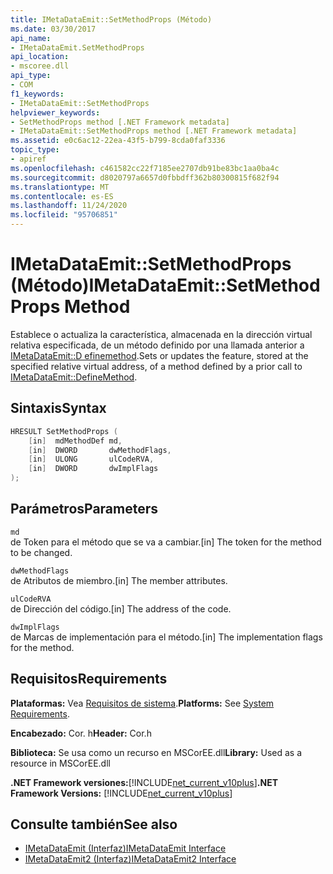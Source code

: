 ```yaml
---
title: IMetaDataEmit::SetMethodProps (Método)
ms.date: 03/30/2017
api_name:
- IMetaDataEmit.SetMethodProps
api_location:
- mscoree.dll
api_type:
- COM
f1_keywords:
- IMetaDataEmit::SetMethodProps
helpviewer_keywords:
- SetMethodProps method [.NET Framework metadata]
- IMetaDataEmit::SetMethodProps method [.NET Framework metadata]
ms.assetid: e0c6ac12-22ea-43f5-b799-8cda0faf3336
topic_type:
- apiref
ms.openlocfilehash: c461582cc22f7185ee2707db91be83bc1aa0ba4c
ms.sourcegitcommit: d8020797a6657d0fbbdff362b80300815f682f94
ms.translationtype: MT
ms.contentlocale: es-ES
ms.lasthandoff: 11/24/2020
ms.locfileid: "95706851"
---
```

# <a name="imetadataemitsetmethodprops-method"></a><span data-ttu-id="645c6-102">IMetaDataEmit::SetMethodProps (Método)</span><span class="sxs-lookup"><span data-stu-id="645c6-102">IMetaDataEmit::SetMethodProps Method</span></span>

<span data-ttu-id="645c6-103">Establece o actualiza la característica, almacenada en la dirección virtual relativa especificada, de un método definido por una llamada anterior a [IMetaDataEmit::D efinemethod](imetadataemit-definemethod-method.md).</span><span class="sxs-lookup"><span data-stu-id="645c6-103">Sets or updates the feature, stored at the specified relative virtual address, of a method defined by a prior call to [IMetaDataEmit::DefineMethod](imetadataemit-definemethod-method.md).</span></span>  
  
## <a name="syntax"></a><span data-ttu-id="645c6-104">Sintaxis</span><span class="sxs-lookup"><span data-stu-id="645c6-104">Syntax</span></span>  
  
```cpp  
HRESULT SetMethodProps (
    [in]  mdMethodDef md,
    [in]  DWORD       dwMethodFlags,  
    [in]  ULONG       ulCodeRVA,
    [in]  DWORD       dwImplFlags
);  
```  
  
## <a name="parameters"></a><span data-ttu-id="645c6-105">Parámetros</span><span class="sxs-lookup"><span data-stu-id="645c6-105">Parameters</span></span>  

 `md`  
 <span data-ttu-id="645c6-106">de Token para el método que se va a cambiar.</span><span class="sxs-lookup"><span data-stu-id="645c6-106">[in] The token for the method to be changed.</span></span>  
  
 `dwMethodFlags`  
 <span data-ttu-id="645c6-107">de Atributos de miembro.</span><span class="sxs-lookup"><span data-stu-id="645c6-107">[in] The member attributes.</span></span>  
  
 `ulCodeRVA`  
 <span data-ttu-id="645c6-108">de Dirección del código.</span><span class="sxs-lookup"><span data-stu-id="645c6-108">[in] The address of the code.</span></span>  
  
 `dwImplFlags`  
 <span data-ttu-id="645c6-109">de Marcas de implementación para el método.</span><span class="sxs-lookup"><span data-stu-id="645c6-109">[in] The implementation flags for the method.</span></span>  
  
## <a name="requirements"></a><span data-ttu-id="645c6-110">Requisitos</span><span class="sxs-lookup"><span data-stu-id="645c6-110">Requirements</span></span>  

 <span data-ttu-id="645c6-111">**Plataformas:** Vea [Requisitos de sistema](../../get-started/system-requirements.md).</span><span class="sxs-lookup"><span data-stu-id="645c6-111">**Platforms:** See [System Requirements](../../get-started/system-requirements.md).</span></span>  
  
 <span data-ttu-id="645c6-112">**Encabezado:** Cor. h</span><span class="sxs-lookup"><span data-stu-id="645c6-112">**Header:** Cor.h</span></span>  
  
 <span data-ttu-id="645c6-113">**Biblioteca:** Se usa como un recurso en MSCorEE.dll</span><span class="sxs-lookup"><span data-stu-id="645c6-113">**Library:** Used as a resource in MSCorEE.dll</span></span>  
  
 <span data-ttu-id="645c6-114">**.NET Framework versiones:**[!INCLUDE[net_current_v10plus](../../../../includes/net-current-v10plus-md.md)]</span><span class="sxs-lookup"><span data-stu-id="645c6-114">**.NET Framework Versions:** [!INCLUDE[net_current_v10plus](../../../../includes/net-current-v10plus-md.md)]</span></span>  
  
## <a name="see-also"></a><span data-ttu-id="645c6-115">Consulte también</span><span class="sxs-lookup"><span data-stu-id="645c6-115">See also</span></span>

- [<span data-ttu-id="645c6-116">IMetaDataEmit (Interfaz)</span><span class="sxs-lookup"><span data-stu-id="645c6-116">IMetaDataEmit Interface</span></span>](imetadataemit-interface.md)
- [<span data-ttu-id="645c6-117">IMetaDataEmit2 (Interfaz)</span><span class="sxs-lookup"><span data-stu-id="645c6-117">IMetaDataEmit2 Interface</span></span>](imetadataemit2-interface.md)
